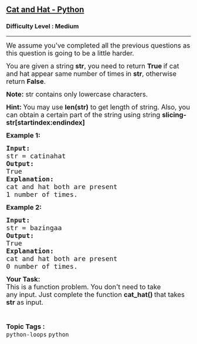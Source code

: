 <h2><a href="https://www.geeksforgeeks.org/problems/cat-and-hat-python/1?page=1&category=python&sortBy=accuracy">Cat and Hat - Python</a></h2><h3>Difficulty Level : Medium</h3><hr><div class="problems_problem_content__Xm_eO"><p><span style="font-size: 18px;">We assume you've completed all the previous questions as this question is going to be a little harder. </span></p>
<p><span style="font-size: 18px;">You are given a string<strong> str</strong>, you need to return <strong>True </strong>if cat and hat appear same<strong> </strong>number of times<strong> </strong>in <strong>str</strong>, otherwise return <strong>False</strong>.</span></p>
<p><span style="font-size: 18px;"><strong>Note:</strong> str contains only lowercase characters.</span></p>
<p><strong><span style="font-size: 18px;">Hint: </span></strong><span style="font-size: 18px;">You may use <strong>len(str)</strong> to get length of string. Also, you can obtain a certain part of the string using string <strong>slicing- str[startindex:endindex]</strong></span></p>
<p><span style="font-size: 18px;"><strong>Example 1:</strong></span></p>
<pre><span style="font-size: 18px;"><strong>Input:</strong>
str = catinahat
<strong>Output:</strong>
True
<strong>Explanation:
</strong>cat and hat both are present
1 number of times.</span>
</pre>
<p><span style="font-size: 18px;"><strong>Example 2:</strong></span></p>
<pre><span style="font-size: 18px;"><strong>Input:</strong>
str = bazingaa
<strong>Output:</strong>
True
<strong>Explanation:</strong>
cat and hat both are present
0 number of times.</span></pre>
<p><span style="font-size: 18px;"><strong>Your Task:</strong><br>This is a function problem. You don't need to take any&nbsp;input. Just complete the function <strong>cat_hat() </strong>that takes <strong>str</strong> as input.</span></p></div><br><p><span style=font-size:18px><strong>Topic Tags : </strong><br><code>python-loops</code>&nbsp;<code>python</code>&nbsp;